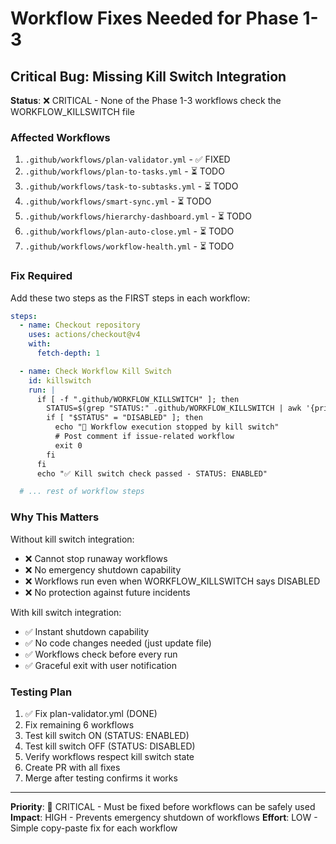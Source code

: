 # Workflow Fixes Needed for Phase 1-3

## Critical Bug: Missing Kill Switch Integration

**Status**: ❌ CRITICAL - None of the Phase 1-3 workflows check the WORKFLOW_KILLSWITCH file

### Affected Workflows
1. `.github/workflows/plan-validator.yml` - ✅ FIXED
2. `.github/workflows/plan-to-tasks.yml` - ⏳ TODO
3. `.github/workflows/task-to-subtasks.yml` - ⏳ TODO
4. `.github/workflows/smart-sync.yml` - ⏳ TODO
5. `.github/workflows/hierarchy-dashboard.yml` - ⏳ TODO
6. `.github/workflows/plan-auto-close.yml` - ⏳ TODO
7. `.github/workflows/workflow-health.yml` - ⏳ TODO

### Fix Required

Add these two steps as the FIRST steps in each workflow:

```yaml
steps:
  - name: Checkout repository
    uses: actions/checkout@v4
    with:
      fetch-depth: 1

  - name: Check Workflow Kill Switch
    id: killswitch
    run: |
      if [ -f ".github/WORKFLOW_KILLSWITCH" ]; then
        STATUS=$(grep "STATUS:" .github/WORKFLOW_KILLSWITCH | awk '{print $2}')
        if [ "$STATUS" = "DISABLED" ]; then
          echo "🛑 Workflow execution stopped by kill switch"
          # Post comment if issue-related workflow
          exit 0
        fi
      fi
      echo "✅ Kill switch check passed - STATUS: ENABLED"

  # ... rest of workflow steps
```

### Why This Matters

Without kill switch integration:
- ❌ Cannot stop runaway workflows
- ❌ No emergency shutdown capability
- ❌ Workflows run even when WORKFLOW_KILLSWITCH says DISABLED
- ❌ No protection against future incidents

With kill switch integration:
- ✅ Instant shutdown capability
- ✅ No code changes needed (just update file)
- ✅ Workflows check before every run
- ✅ Graceful exit with user notification

### Testing Plan

1. ✅ Fix plan-validator.yml (DONE)
2. Fix remaining 6 workflows
3. Test kill switch ON (STATUS: ENABLED)
4. Test kill switch OFF (STATUS: DISABLED)
5. Verify workflows respect kill switch state
6. Create PR with all fixes
7. Merge after testing confirms it works

---

**Priority**: 🚨 CRITICAL - Must be fixed before workflows can be safely used
**Impact**: HIGH - Prevents emergency shutdown of workflows
**Effort**: LOW - Simple copy-paste fix for each workflow
